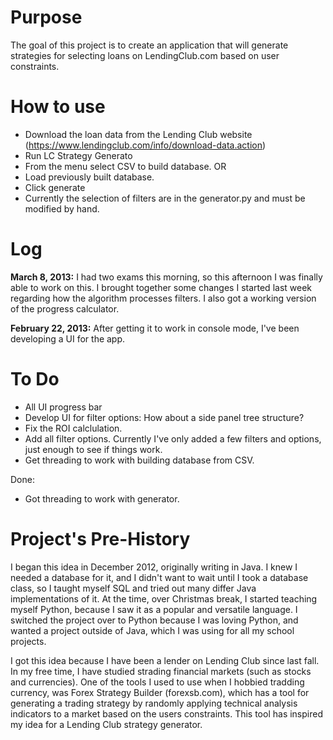 # Purpose #
The goal of this project is to create an application that will generate strategies for selecting loans on LendingClub.com based on user constraints.

# How to use #
- Download the loan data from the Lending Club website (https://www.lendingclub.com/info/download-data.action)
- Run LC Strategy Generato
- From the menu select CSV to build database.
 OR
- Load previously built database.
- Click generate
- Currently the selection of filters are in the generator.py and must be modified by hand.


# Log #
<b>March 8, 2013:</b>
I had two exams this morning, so this afternoon I was finally able to work on this. I brought together some changes I started last week regarding how the algorithm processes filters. I also got a working version of the progress calculator.

<b>February 22, 2013:</b>
After getting it to work in console mode, I've been developing a UI for the app.


# To Do #
- All UI progress bar
- Develop UI for filter options: How about a side panel tree structure?
- Fix the ROI calclulation.
- Add all filter options. Currently I've only added a few filters and options, just enough to see if things work.
- Get threading to work with building database from CSV.

Done:
- Got threading to work with generator.



# Project's Pre-History #

I began this idea in December 2012, originally writing in Java. I knew I needed a database for it, and I didn't want to wait until I took a database class, so I taught myself SQL and tried out many differ Java implementations of it. At the time, over Christmas break, I started teaching myself Python, because I saw it as a popular and versatile language. I switched the project over to Python because I was loving Python, and wanted a project outside of Java, which I was using for all my school projects.

I got this idea because I have been a lender on Lending Club since last fall. In my free time, I have studied strading financial markets (such as stocks and currencies). One of the tools I used to use when I hobbied tradding currency, was Forex Strategy Builder (forexsb.com), which has a tool for generating a trading strategy by randomly applying technical analysis indicators to a market based on the users constraints. This tool has inspired my idea for a Lending Club strategy generator.
